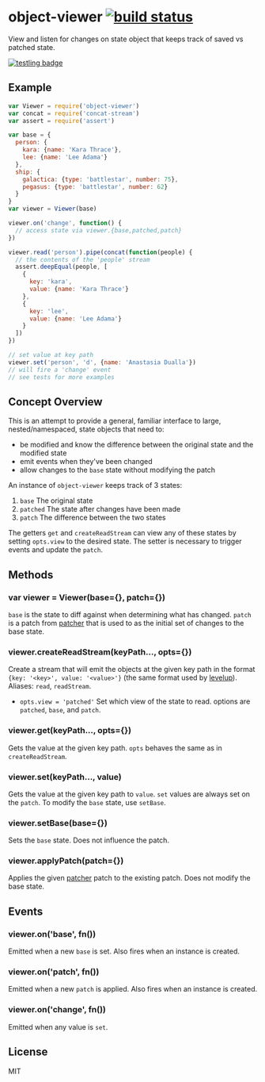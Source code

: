 # object-viewer [![build status](https://secure.travis-ci.org/nrw/object-viewer.png)](http://travis-ci.org/nrw/object-viewer)

View and listen for changes on state object that keeps track of saved vs patched state.

[![testling badge](https://ci.testling.com/nrw/object-viewer.png)](https://ci.testling.com/nrw/object-viewer)

## Example

``` js
var Viewer = require('object-viewer')
var concat = require('concat-stream')
var assert = require('assert')

var base = {
  person: {
    kara: {name: 'Kara Thrace'},
    lee: {name: 'Lee Adama'}
  },
  ship: {
    galactica: {type: 'battlestar', number: 75},
    pegasus: {type: 'battlestar', number: 62}
  }
}
var viewer = Viewer(base)

viewer.on('change', function() {
  // access state via viewer.{base,patched,patch}
})

viewer.read('person').pipe(concat(function(people) {
  // the contents of the 'people' stream
  assert.deepEqual(people, [
    {
      key: 'kara',
      value: {name: 'Kara Thrace'}
    },
    {
      key: 'lee',
      value: {name: 'Lee Adama'}
    }
  ])
})

// set value at key path
viewer.set('person', 'd', {name: 'Anastasia Dualla'})
// will fire a 'change' event
// see tests for more examples
```

## Concept Overview

This is an attempt to provide a general, familiar interface to large,
nested/namespaced, state objects that need to:

- be modified and know the difference between the original state and the modified state
- emit events when they've been changed
- allow changes to the `base` state without modifying the patch

An instance of `object-viewer` keeps track of 3 states:

1. `base` The original state
2. `patched` The state after changes have been made
3. `patch` The difference between the two states

The getters `get` and `createReadStream` can view any of these states by
setting `opts.view` to the desired state. The setter is necessary to trigger
events and update the `patch`.

## Methods

### var viewer = Viewer(base={}, patch={})

`base` is the state to diff against when determining what has changed. `patch`
is a patch from [patcher][patcher] that is used to
as the initial set of changes to the base state.

### viewer.createReadStream(keyPath..., opts={})

Create a stream that will emit the objects at the given key path in the format
`{key: '<key>', value: '<value>'}` (the same format used by
[levelup](https://npmjs.org/package/levelup)). Aliases: `read`, `readStream`.

- `opts.view = 'patched'` Set which view of the state to read. options are `patched`,
  `base`, and `patch`.

### viewer.get(keyPath..., opts={})

Gets the value at the given key path. `opts` behaves the same as in `createReadStream`.

### viewer.set(keyPath..., value)

Gets the value at the given key path to `value`. `set` values are always set on
the `patch`. To modify the `base` state, use `setBase`.

### viewer.setBase(base={})

Sets the `base` state. Does not influence the patch.

### viewer.applyPatch(patch={})

Applies the given [patcher][patcher] patch to the existing patch. Does not
modify the base state.

## Events

### viewer.on('base', fn())

Emitted when a new `base` is set. Also fires when an instance is created.

### viewer.on('patch', fn())

Emitted when a new `patch` is applied. Also fires when an instance is created.

### viewer.on('change', fn())

Emitted when any value is `set`.

## License

MIT

[patcher]: https://npmjs.org/package/patcher
